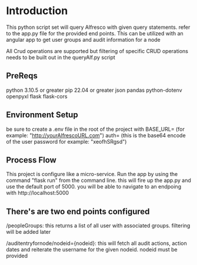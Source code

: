 # Introduction

This python script set will query Alfresco with given query statements.  refer to the app.py file for the provided end points.  This can be utilized with an angular app to get user groups and audit information for a node

All Crud operations are supported but filtering of specific CRUD operations needs to be built out in the queryAlf.py script


## PreReqs

python 3.10.5 or greater
pip 22.04 or greater
json
pandas
python-dotenv
openpyxl
flask
flask-cors

## Environment Setup
be sure to create a .env file in the root of the project with 
BASE_URL= (for example: "http://yourAlfrescoURL.com")
auth= (this is the base64 encode of the user password for example: "xeofhSRgsd")

## Process Flow

This project is configure like a micro-service.  Run the app by using the command "flask run" from the command line.  this will fire up the app.py and use the default port of 5000.  you will be able to navigate to an endpoing with http://localhost:5000

## There's are two end points configured

/peopleGroups:  this returns a list of all user with associated groups.  filtering will be added later

/auditentryfornode/nodeid={nodeid}: this will fetch all audit actions, action dates and reiterate the username for the given nodeid.  nodeid must be provided


